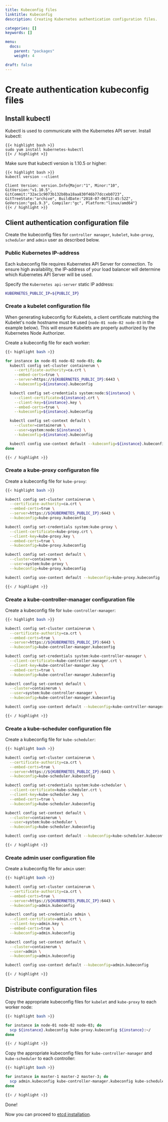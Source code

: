 ```yaml
---
title: Kubeconfig files
linktitle: Kubeconfig
description: Creating Kubernetes authentication configuration files.

categories: []
keywords: []

menu:
  docs:
    parent: "packages"
    weight: 4

draft: false
---
```


# Create authentication kubeconfig files

## Install kubectl

Kubectl is used to communicate with the Kubernetes API server. Install kubectl:

```
{{< highlight bash >}}
sudo yum install kubernetes-kubectl
{{< / highlight >}}
```

Make sure that kubectl version is 1.10.5 or higher:

```
{{< highlight bash >}}
kubectl version --client

Client Version: version.Info{Major:"1", Minor:"10", GitVersion:"v1.10.5", GitCommit:"32ac1c9073b132b8ba18aa830f46b77dcceb0723", GitTreeState:"archive", BuildDate:"2018-07-06T13:45:52Z", GoVersion:"go1.9.3", Compiler:"gc", Platform:"linux/amd64"}
{{< / highlight >}}
```

## Client authentication configuration file
Create the kubeconfig files for `controller manager`, `kubelet`, `kube-proxy`, `scheduler` and `admin` user as described below.

### Public Kubernetes IP-address

Each kubeconfig file requires Kubernetes API Server for connection. To ensure high availability, the IP-address of your load balancer will determine which Kubernetes API Server will be used.

Specify the `Kubernetes api-server` static IP address:

```bash
KUBERNETES_PUBLIC_IP=${PUBLIC_IP}
```

### Create a kubelet configuration file

When generating kubeconfig for Kubelets, a client certificate matching the Kubelet's node hostname must be used (`node-01 node-02 node-03` in the example below). This will ensure Kubelets are properly authorized by the Kubernetes Node Authorizer.

Create a kubeconfig file for each worker:

```bash
{{< highlight bash >}}

for instance in node-01 node-02 node-03; do
  kubectl config set-cluster containerum \
    --certificate-authority=ca.crt \
    --embed-certs=true \
    --server=https://${KUBERNETES_PUBLIC_IP}:6443 \
    --kubeconfig=${instance}.kubeconfig

  kubectl config set-credentials system:node:${instance} \
    --client-certificate=${instance}.crt \
    --client-key=${instance}.key \
    --embed-certs=true \
    --kubeconfig=${instance}.kubeconfig

  kubectl config set-context default \
    --cluster=containerum \
    --user=system:node:${instance} \
    --kubeconfig=${instance}.kubeconfig

  kubectl config use-context default --kubeconfig=${instance}.kubeconfig
done

{{< / highlight >}}
```

### Create a kube-proxy configuraton file

Create a kubeconfig file for `kube-proxy`:

```bash
{{< highlight bash >}}

kubectl config set-cluster containerum \
  --certificate-authority=ca.crt \
  --embed-certs=true \
  --server=https://${KUBERNETES_PUBLIC_IP}:6443 \
  --kubeconfig=kube-proxy.kubeconfig

kubectl config set-credentials system:kube-proxy \
  --client-certificate=kube-proxy.crt \
  --client-key=kube-proxy.key \
  --embed-certs=true \
  --kubeconfig=kube-proxy.kubeconfig

kubectl config set-context default \
  --cluster=containerum \
  --user=system:kube-proxy \
  --kubeconfig=kube-proxy.kubeconfig

kubectl config use-context default --kubeconfig=kube-proxy.kubeconfig

{{< / highlight >}}
```

### Create a kube-controller-manager configuration file  
Create a kubeconfig file for `kube-controller-manager`:

```bash
{{< highlight bash >}}

kubectl config set-cluster containerum \
  --certificate-authority=ca.crt \
  --embed-certs=true \
  --server=https://${KUBERNETES_PUBLIC_IP}:6443 \
  --kubeconfig=kube-controller-manager.kubeconfig

kubectl config set-credentials system:kube-controller-manager \
  --client-certificate=kube-controller-manager.crt \
  --client-key=kube-controller-manager.key \
  --embed-certs=true \
  --kubeconfig=kube-controller-manager.kubeconfig

kubectl config set-context default \
  --cluster=containerum \
  --user=system:kube-controller-manager \
  --kubeconfig=kube-controller-manager.kubeconfig

kubectl config use-context default --kubeconfig=kube-controller-manager.kubeconfig

{{< / highlight >}}
```

### Create a kube-scheduler configuration file
Create a kubeconfig file for `kube-scheduler`:

```bash
{{< highlight bash >}}

kubectl config set-cluster containerum \
  --certificate-authority=ca.crt \
  --embed-certs=true \
  --server=https://${KUBERNETES_PUBLIC_IP}:6443 \
  --kubeconfig=kube-scheduler.kubeconfig

kubectl config set-credentials system:kube-scheduler \
  --client-certificate=kube-scheduler.crt \
  --client-key=kube-scheduler.key \
  --embed-certs=true \
  --kubeconfig=kube-scheduler.kubeconfig

kubectl config set-context default \
  --cluster=containerum \
  --user=system:kube-scheduler \
  --kubeconfig=kube-scheduler.kubeconfig

kubectl config use-context default --kubeconfig=kube-scheduler.kubeconfig

{{< / highlight >}}
```

###  Create admin user configuration file  
Create a kubeconfig file for `admin` user:

```bash
{{< highlight bash >}}

kubectl config set-cluster containerum \
  --certificate-authority=ca.crt \
  --embed-certs=true \
  --server=https://${KUBERNETES_PUBLIC_IP}:6443 \
  --kubeconfig=admin.kubeconfig

kubectl config set-credentials admin \
  --client-certificate=admin.crt \
  --client-key=admin.key \
  --embed-certs=true \
  --kubeconfig=admin.kubeconfig

kubectl config set-context default \
  --cluster=containerum \
  --user=admin \
  --kubeconfig=admin.kubeconfig

kubectl config use-context default --kubeconfig=admin.kubeconfig

{{< / highlight >}}
```

## Distribute configuration files

Copy the appropriate kubeconfig files for `kubelet` and `kube-proxy` to each worker node:

```bash
{{< highlight bash >}}

for instance in node-01 node-02 node-03; do
  scp ${instance}.kubeconfig kube-proxy.kubeconfig ${instance}:~/
done

{{< / highlight >}}
```

Copy the appropriate kubeconfig files for `kube-controller-manager` and `kube-scheduler` to each controller:

```bash
{{< highlight bash >}}

for instance in master-1 master-2 master-3; do
  scp admin.kubeconfig kube-controller-manager.kubeconfig kube-scheduler.kubeconfig ${instance}:~/
done

{{< / highlight >}}
```

Done!

Now you can proceed to [etcd installation](/installation/packages/4etcd).
